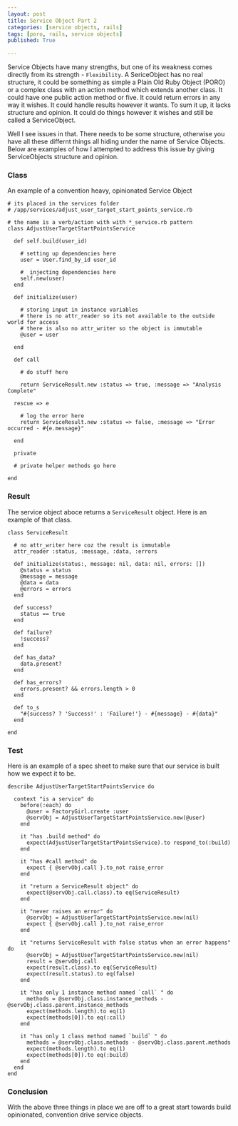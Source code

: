 ```yaml
---
layout: post
title: Service Object Part 2
categories: [service objects, rails]
tags: [poro, rails, service objects]
published: True

---
```


Service Objects have many strengths, but one of its weakness comes directly from its strength - `Flexibility`. A SericeObject has no real structure, it could be something as simple a Plain Old Ruby Object (PORO) or a complex class with an action method which extends another class. It could have one public action method  or five. It could return errors in any way it wishes. It could handle results however it wants. To sum it up, it lacks structure and opinion. It could do things however it wishes and still be called a ServiceObject.

Well I see issues in that. There needs to be some structure, otherwise you have all these differnt things all hiding under the name of Service Objects. Below are examples of how I attempted to address this issue by giving ServiceObjects structure and opinion.

### Class

An example of a convention heavy, opinionated Service Object

````
# its placed in the services folder
# /app/services/adjust_user_target_start_points_service.rb

# the name is a verb/action with with *_service.rb pattern
class AdjustUserTargetStartPointsService

  def self.build(user_id)

    # setting up dependencies here
    user = User.find_by_id user_id

    #  injecting dependencies here
    self.new(user)
  end

  def initialize(user)

    # storing input in instance variables
    # there is no attr_reader so its not available to the outside world for access
    # there is also no attr_writer so the object is immutable
    @user = user

  end

  def call

    # do stuff here

    return ServiceResult.new :status => true, :message => "Analysis Complete"

  rescue => e

    # log the error here
    return ServiceResult.new :status => false, :message => "Error occurred - #{e.message}"

  end

  private

  # private helper methods go here

end
````

### Result

The service object aboce returns a `ServiceResult` object. Here is an example of that class.

````
class ServiceResult

  # no attr_writer here coz the result is immutable
  attr_reader :status, :message, :data, :errors

  def initialize(status:, message: nil, data: nil, errors: [])
    @status = status
    @message = message
    @data = data
    @errors = errors
  end

  def success?
    status == true
  end

  def failure?
    !success?
  end

  def has_data?
    data.present?
  end

  def has_errors?
    errors.present? && errors.length > 0
  end

  def to_s
    "#{success? ? 'Success!' : 'Failure!'} - #{message} - #{data}"
  end

end
````

### Test

Here is an example of a spec sheet to make sure that our service is built how we expect it to be.

````
describe AdjustUserTargetStartPointsService do

  context "is a service" do
    before(:each) do
      @user = FactoryGirl.create :user
      @servObj = AdjustUserTargetStartPointsService.new(@user)
    end

    it "has .build method" do
      expect(AdjustUserTargetStartPointsService).to respond_to(:build)
    end

    it "has #call method" do
      expect { @servObj.call }.to_not raise_error
    end

    it "return a ServiceResult object" do
      expect(@servObj.call.class).to eq(ServiceResult)
    end

    it "never raises an error" do
      @servObj = AdjustUserTargetStartPointsService.new(nil)
      expect { @servObj.call }.to_not raise_error
    end

    it "returns ServiceResult with false status when an error happens" do
      @servObj = AdjustUserTargetStartPointsService.new(nil)
      result = @servObj.call
      expect(result.class).to eq(ServiceResult)
      expect(result.status).to eq(false)
    end

    it "has only 1 instance method named `call` " do
      methods = @servObj.class.instance_methods - @servObj.class.parent.instance_methods
      expect(methods.length).to eq(1)
      expect(methods[0]).to eq(:call)
    end

    it "has only 1 class method named `build` " do
      methods = @servObj.class.methods - @servObj.class.parent.methods
      expect(methods.length).to eq(1)
      expect(methods[0]).to eq(:build)
    end
  end
end

````

### Conclusion

With the above three things in place we are off to a great start towards build opinionated, convention drive service objects.